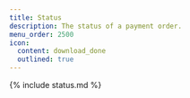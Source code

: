 ```yaml
---
title: Status
description: The status of a payment order.
menu_order: 2500
icon:
  content: download_done
  outlined: true
---
```


{% include status.md %}
